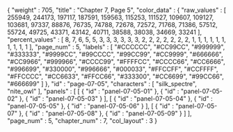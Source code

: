{
  "weight" : 705,
  "title" : "Chapter 7, Page 5",
  "color_data" : {
    "raw_values" : [
      255949,
      244173,
      197117,
      187591,
      159563,
      115253,
      111527,
      109607,
      109127,
      103681,
      97337,
      88876,
      76735,
      74788,
      72678,
      72572,
      71768,
      71386,
      57512,
      55724,
      49725,
      43371,
      43142,
      40711,
      38588,
      38038,
      34669,
      33241
    ],
    "percent_values" : [
      8,
      7,
      6,
      5,
      5,
      3,
      3,
      3,
      3,
      3,
      3,
      2,
      2,
      2,
      2,
      2,
      2,
      2,
      1,
      1,
      1,
      1,
      1,
      1,
      1,
      1,
      1,
      1
    ],
    "page_num" : 5,
    "labels" : [
      "#CCCCCC",
      "#CC99CC",
      "#999999",
      "#333333",
      "#9999CC",
      "#99CCCC",
      "#99CC99",
      "#CC9999",
      "#666666",
      "#CC9966",
      "#999966",
      "#CCCC99",
      "#FFFFCC",
      "#CCCC66",
      "#CC6666",
      "#996699",
      "#330000",
      "#996666",
      "#000033",
      "#FFCCFF",
      "#CCFFFF",
      "#FFCCCC",
      "#CC6633",
      "#FFCC66",
      "#333300",
      "#CC6699",
      "#99CC66",
      "#666699"
    ]
  },
  "id" : "page-07-05",
  "characters" : [
    "silk_spectre",
    "nite_owl"
  ],
  "panels" : [
    [
      {
        "id" : "panel-07-05-01"
      },
      {
        "id" : "panel-07-05-02"
      },
      {
        "id" : "panel-07-05-03"
      }
    ],
    [
      {
        "id" : "panel-07-05-04"
      },
      {
        "id" : "panel-07-05-05"
      },
      {
        "id" : "panel-07-05-06"
      }
    ],
    [
      {
        "id" : "panel-07-05-07"
      },
      {
        "id" : "panel-07-05-08"
      },
      {
        "id" : "panel-07-05-09"
      }
    ]
  ],
  "page_num" : 5,
  "chapter_num" : 7,
  "col_layout" : 3
}
